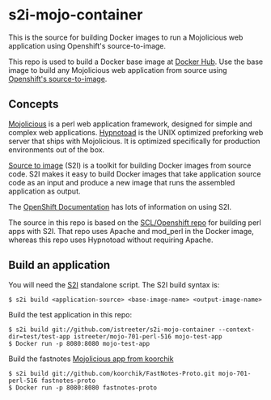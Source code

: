 # s2i-mojo-container
This is the source for building Docker images to run a Mojolicious web application using Openshift's source-to-image.

This repo is used to build a Docker base image at [Docker Hub](https://hub.docker.com/).
Use the base image to build any Mojolicious web application from source using
[Openshift's source-to-image](https://docs.openshift.org/latest/creating_images/s2i.html#creating-images-s2i).

## Concepts

[Mojolicious](http://mojolicious.org/) is a perl web application framework, designed for simple and complex web applications.
[Hypnotoad](http://mojolicious.org/perldoc/Mojo/Server/Hypnotoad) is the UNIX optimized preforking web server that ships with Mojolicious.
It is optimized specifically for production environments out of the box.

[Source to image](https://github.com/openshift/source-to-image) (S2I) is a toolkit for building Docker images from source code.
S2I makes it easy to build Docker images that take application source code
as an input and produce a new image that runs the assembled application as
output.

The [OpenShift Documentation](https://docs.openshift.org/latest/creating_images/s2i.html#creating-images-s2i)
has lots of information on using S2I.

The source in this repo is based on the [SCL/Openshift repo](https://github.com/sclorg/s2i-perl-container) for building perl apps with S2I.
That repo uses Apache and mod\_perl in the Docker image, whereas this repo uses Hypnotoad without requiring Apache.

## Build an application

You will need the [S2I](https://github.com/openshift/source-to-image) standalone script. The S2I build syntax is:

    $ s2i build <application-source> <base-image-name> <output-image-name>

Build the test application in this repo:

    $ s2i build git://github.com/istreeter/s2i-mojo-container --context-dir=test/test-app istreeter/mojo-701-perl-516 mojo-test-app
    $ Docker run -p 8080:8080 mojo-test-app

Build the fastnotes [Mojolicious app from koorchik](https://github.com/koorchik/FastNotes-Proto.git)

    $ s2i build git://github.com/koorchik/FastNotes-Proto.git mojo-701-perl-516 fastnotes-proto
    $ Docker run -p 8080:8080 fastnotes-proto

